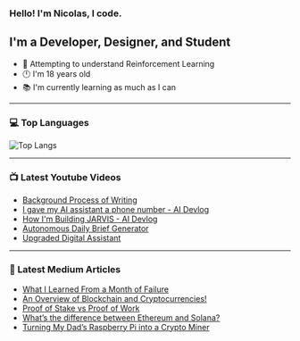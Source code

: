 ### Hello! I'm Nicolas, I code.

## I'm a Developer, Designer, and Student
- 🤖 Attempting to understand Reinforcement Learning
- 🕛 I'm 18 years old
- 📚 I'm currently learning as much as I can

---

### 💻 Top Languages

![Top Langs](https://github-readme-stats.vercel.app/api/top-langs/?username=Nicolas-Gatien&layout=compact&size_weight=0.5&count_weight=0.5)

---

### 📺 Latest Youtube Videos
<!-- YOUTUBE:START -->
- [Background Process of Writing](https://www.youtube.com/watch?v=ImS-OM5w9Zo)
- [I gave my AI assistant a phone number - AI Devlog](https://www.youtube.com/watch?v=veG4eoVk4XA)
- [How I&#39;m Building JARVIS  - AI Devlog](https://www.youtube.com/watch?v=HrhA672hVNg)
- [Autonomous Daily Brief Generator](https://www.youtube.com/watch?v=aOGk8OSoSYA)
- [Upgraded Digital Assistant](https://www.youtube.com/watch?v=Fp-sIzxBMdg)
<!-- YOUTUBE:END -->

---

### 📕 Latest Medium Articles
<!-- BLOG-POST-LIST:START -->
- [What I Learned From a Month of Failure](https://nicolas-gatien.medium.com/what-i-learned-from-a-month-of-failure-cd3baabc2fe6?source=rss-b23e96a20e71------2)
- [An Overview of Blockchain and Cryptocurrencies!](https://blog.cryptostars.is/an-overview-of-blockchain-and-cryptocurrencies-60ee6e5875dc?source=rss-b23e96a20e71------2)
- [Proof of Stake vs Proof of Work](https://nicolas-gatien.medium.com/proof-of-stake-vs-proof-of-work-cda6fa528deb?source=rss-b23e96a20e71------2)
- [What’s the difference between Ethereum and Solana?](https://nicolas-gatien.medium.com/which-is-better-ethereum-or-solana-7c987793bf29?source=rss-b23e96a20e71------2)
- [Turning My Dad’s Raspberry Pi into a Crypto Miner](https://nicolas-gatien.medium.com/turning-my-dads-raspberry-pi-into-a-crypto-miner-d65d978d3dee?source=rss-b23e96a20e71------2)
<!-- BLOG-POST-LIST:END -->


